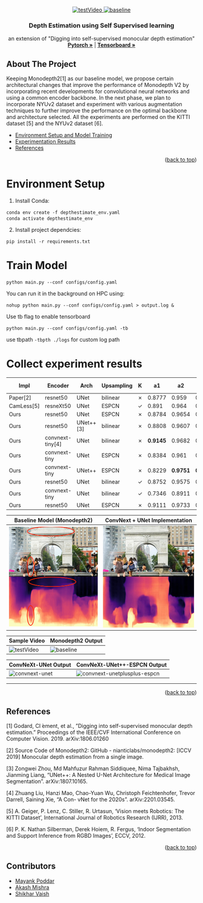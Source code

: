 <div id="top"></div>
<!-- PROJECT LOGO -->
<br />
<div align="center">
  <a href="https://rehost.in/templates">
    <img src="https://github.com/mayankpoddar/depthestimation/blob/main/predictions/testVideo.gif" alt="testVideo" width="450" height="300">
    <img src="https://github.com/mayankpoddar/depthestimation/blob/main/predictions/testVideo-baseline-resnet-unet.gif" alt="baseline" width="450" height="300">
  </a>

<h3 align="center">Depth Estimation using Self Supervised learning</h3>
  <p align="center">
    an extension of "Digging into self-supervised monocular depth estimation"
    <br />
    <a href="https://www.tensorflow.org/tensorboard](https://pytorch.org/"><strong> Pytorch »</strong></a> | <a href="https://www.tensorflow.org/tensorboard"><strong> Tensorboard »</strong></a>
    <br />
  </p>
</div>

<!-- ABOUT THE PROJECT -->
## About The Project

Keeping Monodepth2[1] as our baseline model, we propose certain architectural changes that
improve the performance of Monodepth V2 by incorporating recent developments for convolutional
neural networks and using a common encoder backbone. In the next phase, we plan to incorporate
NYUv2 dataset and experiment with various augmentation techniques to further improve the
performance on the optimal backbone and architecture selected. All the experiments are performed
on the KITTI dataset [5] and the NYUv2 dataset [6].

* [Environment Setup and Model Training](#env)
* [Experimentation Results](#results)
* [References](#ref)

<p align="right">(<a href="#top">back to top</a>)</p>

<a name="env"></a>

# Environment Setup

1. Install Conda:

```
conda env create -f depthestimate_env.yaml
conda activate depthestimate_env
```

2. Install project dependcies:

```
pip install -r requirements.txt
```

# Train Model

```
python main.py --conf configs/config.yaml 
```

You can run it in the background on HPC using:

```
nohup python main.py --conf configs/config.yaml > output.log &
```
Use tb flag to enable tensorboard
```
python main.py --conf configs/config.yaml -tb 
```
use tbpath `-tbpth ./logs` for custom log path
  
<a name="results"></a>
# Collect experiment results

| Impl | Encoder | Arch | Upsampling | K | a1 | a2 | a3 | abs_rel | log_rms | rms | sq_rel | Trained Weights |
|---------------|--------------|-----------------|--------|--------|--------|---------|---------|-------|--------|--------|--------| -------- |
| Paper[2] | resnet50 | UNet | bilinear | &#x2717; | 0.8777 | 0.959 | 0.981 | 0.115  | 0.193 | 4.863 | 0.903 | - |
| CamLess[5] | resneXt50 | UNet | ESPCN | &#10003; | 0.891 | 0.964 | 0.983 | 0.106  | 0.182  | 4.482 | 0.750 | - |
| Ours | resnet50 | UNet | ESPCN | &#x2717; | 0.8784 | 0.9654 | 0.9867 | 0.109 | 0.1887 | 4.327 | 0.661 | [Download](https://storage.googleapis.com/depthestimation-weights/baseline-resnet-unet.zip) |
| Ours | resnet50 | UNet++[3] | bilinear | &#x2717; | 0.8808 | 0.9607 | 0.9835  | 0.1483 | 0.2372 | 6.000 | 3.709 | [Download](https://storage.googleapis.com/depthestimation-weights/resnet-unetplusplus.zip) |
| Ours | convnext-tiny[4] | UNet | bilinear | &#x2717; | **0.9145** | 0.9682 | 0.9852  | **0.09386** | 0.1776 | 3.953 | **0.5298** | [Download](https://storage.googleapis.com/depthestimation-weights/convnext-unet.zip) |
| Ours | convnext-tiny | UNet | ESPCN | &#x2717; | 0.8384 | 0.961 | 0.989  | 0.1224 | 0.1892 | **3.886** | 0.587 | [Download](https://storage.googleapis.com/depthestimation-weights/convnext-unet-espcn.zip) |
| Ours | convnext-tiny | UNet++ | ESPCN | &#x2717; | 0.8229 | **0.9751** | **0.9902**  | 0.1234 | 0.1933 | 4.07 | 0.6039 | [Download](https://storage.googleapis.com/depthestimation-weights/convnext-unetplusplus-espcn.zip) |
| Ours | resnet50 | UNet | bilinear | &#10003; | 0.8752 | 0.9575 | 0.9814  | 0.1125 | 0.1984 | 4.55 | 0.6957 | [Link](https://storage.googleapis.com/depthestimation-weights/resnet-unet-camnet.zip) |
| Ours | convnext-tiny | UNet | bilinear | &#10003; | 0.7346 | 0.8911 | 0.9491  | 0.1828 | 0.2981 | 7.515 | 1.474 | [Download](https://storage.googleapis.com/depthestimation-weights/convnext-unet-camnet.zip) |
| Ours | resnet50 | UNet | ESPCN | &#x2717; | 0.9111 | 0.9733 | 0.9878  | 0.1005 | **0.1693** | 3.978 | 0.5615 | [Download](https://storage.googleapis.com/depthestimation-weights/resnet-unet-espcn.zip) |

Baseline Model (Monodepth2)|  ConvNext + UNet Implementation
:-------------------------:|:-------------------------:
![](https://github.com/mayankpoddar/depthestimation/blob/main/assets/fig6.png)  |  ![](https://github.com/mayankpoddar/depthestimation/blob/main/assets/WSP-2UP4_pred_convnext-unet_espcn-False.jpg)

|Sample Video | Monodepth2 Output |
|-------------|-------------------|
|![testVideo](https://github.com/mayankpoddar/depthestimation/blob/main/predictions/testVideo.gif)|![baseline](https://github.com/mayankpoddar/depthestimation/blob/main/predictions/testVideo-baseline-resnet-unet.gif)|

|ConvNeXt-UNet Output | ConvNeXt-UNet++-ESPCN Output |
|---------------------|----------------------------|
|![convnext-unet](https://github.com/mayankpoddar/depthestimation/blob/main/predictions/testVideo-convnext-unet.gif)|![convnext-unetplusplus-espcn](https://github.com/mayankpoddar/depthestimation/blob/main/predictions/testVideo-convnext-unetplusplus-espcn.gif)|

<hr/>

<p align="right">(<a href="#top">back to top</a>)</p>

<a name="ref"></a>
## References

[1] Godard, Cl ́ement, et al., ”Digging into self-supervised monocular depth estimation.” Proceedings of the IEEE/CVF International Conference on Computer Vision. 2019. arXiv:1806.01260

[2] Source Code of Monodepth2: GitHub - nianticlabs/monodepth2: [ICCV 2019] Monocular depth estimation from a single image.

[3] Zongwei Zhou, Md Mahfuzur Rahman Siddiquee, Nima Tajbakhsh, Jianming Liang, “UNet++: A Nested U-Net Architecture for Medical Image Segmentation”. arXiv:1807.10165.

[4] Zhuang Liu, Hanzi Mao, Chao-Yuan Wu, Christoph Feichtenhofer, Trevor Darrell, Saining Xie, “A Con- vNet for the 2020s”. arXiv:2201.03545.

[5] A. Geiger, P. Lenz, C. Stiller, R. Urtasun, ‘Vision meets Robotics: The KITTI Dataset’, International Journal of Robotics Research (IJRR), 2013.

[6] P. K. Nathan Silberman, Derek Hoiem, R. Fergus, ‘Indoor Segmentation and Support Inference from RGBD Images’, ECCV, 2012.

<p align="right">(<a href="#top">back to top</a>)</p>

## Contributors

* [Mayank Poddar](https://github.com/mayankpoddar)
* [Akash Mishra](https://github.com/akashsky1994)
* [Shikhar Vaish](https://github.com/svr8)
